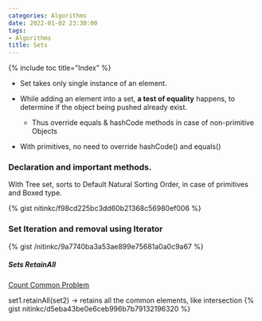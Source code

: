 ```yaml
---
categories: Algorithms
date: 2022-01-02 23:30:00
tags:
- Algorithms
title: Sets
---
```


{% include toc title="Index" %}

- Set takes only single instance of an element.
- While adding an element into a set, **a test of equality** happens, to
  determine if the object being pushed already exist.
    - Thus override equals & hashCode methods in case of non-primitive Objects

- With primitives, no need to override hashCode() and equals()

### Declaration and important methods.

With Tree set, sorts to Default Natural Sorting Order, in case of primitives and
Boxed type.

{% gist nitinkc/f98cd225bc3dd60b21368c56980ef006 %}

### Set Iteration and removal using Iterator

{% gist /nitinkc/9a7740ba3a53ae899e75681a0a0c9a67 %}

##### Sets RetainAll

[Count Common Problem](https://practiceit.cs.washington.edu/problem/view/bjp5/chapter11/e7-countCommon)

set1.retainAll(set2) -> retains all the common elements, like intersection
{% gist nitinkc/d5eba43be0e6ceb996b7b79132196320 %}